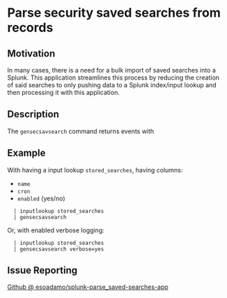 # Parse security saved searches from records

## Motivation

In many cases, there is a need for a bulk import of saved searches into a Splunk.
This application streamlines this process by reducing the creation of said searches
to only pushing data to a Splunk index/input lookup and then processing it with
this application.

## Description

The `gensecsavsearch` command returns events with 

## Example

With having a input lookup `stored_searches`, having columns:
- `name`
- `cron`
- `enabled` (yes/no)

```text
  | inputlookup stored_searches
  | gensecsavsearch
```

Or, with enabled verbose logging:

```text
  | inputlookup stored_searches
  | gensecsavsearch verbose=yes
```

## Issue Reporting

[Github @ esoadamo/splunk-parse_saved-searches-app](https://github.com/esoadamo/splunk-app-parse-saved-searches)